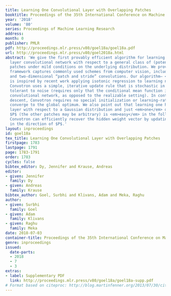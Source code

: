 ```yaml
---
title: Learning One Convolutional Layer with Overlapping Patches
booktitle: Proceedings of the 35th International Conference on Machine Learning
year: '2018'
volume: '80'
series: Proceedings of Machine Learning Research
address: 
month: 0
publisher: PMLR
pdf: http://proceedings.mlr.press/v80/goel18a/goel18a.pdf
url: http://proceedings.mlr.press/v80/goel2018a.html
abstract: 'We give the first provably efficient algorithm for learning a one hidden
  layer convolutional network with respect to a general class of (potentially overlapping)
  patches under mild conditions on the underlying distribution. We prove that our
  framework captures commonly used schemes from computer vision, including one-dimensional
  and two-dimensional “patch and stride” convolutions. Our algorithm– <em>Convotron</em>–
  is inspired by recent work applying isotonic regression to learning neural networks.
  Convotron uses a simple, iterative update rule that is stochastic in nature and
  tolerant to noise (requires only that the conditional mean function is a one layer
  convolutional network, as opposed to the realizable setting). In contrast to gradient
  descent, Convotron requires no special initialization or learning-rate tuning to
  converge to the global optimum. We also point out that learning one hidden convolutional
  layer with respect to a Gaussian distribution and just <em>one</em> disjoint patch
  $P$ (the other patches may be arbitrary) is <em>easy</em> in the following sense:
  Convotron can efficiently recover the hidden weight vector by updating <em>only</em>
  in the direction of $P$.'
layout: inproceedings
id: goel18a
tex_title: Learning One Convolutional Layer with Overlapping Patches
firstpage: 1783
lastpage: 1791
page: 1783-1791
order: 1783
cycles: false
bibtex_editor: Dy, Jennifer and Krause, Andreas
editor:
- given: Jennifer
  family: Dy
- given: Andreas
  family: Krause
bibtex_author: Goel, Surbhi and Klivans, Adam and Meka, Raghu
author:
- given: Surbhi
  family: Goel
- given: Adam
  family: Klivans
- given: Raghu
  family: Meka
date: 2018-07-03
container-title: Proceedings of the 35th International Conference on Machine Learning
genre: inproceedings
issued:
  date-parts:
  - 2018
  - 7
  - 3
extras:
- label: Supplementary PDF
  link: http://proceedings.mlr.press/v80/goel18a/goel18a-supp.pdf
# Format based on citeproc: http://blog.martinfenner.org/2013/07/30/citeproc-yaml-for-bibliographies/
---
```

